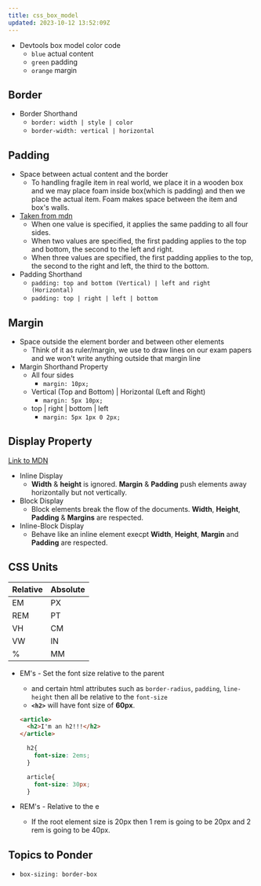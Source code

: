 ```yaml
---
title: css_box_model
updated: 2023-10-12 13:52:09Z
---
```


- Devtools box model color code
  - `blue` actual content
  - `green` padding
  - `orange` margin

## Border

- Border Shorthand
  - `border: width | style | color`
  - `border-width: vertical | horizontal`
  
## Padding

- Space between actual content and the border
  - To handling fragile item in real world, we place it in a wooden box and we may place foam inside box(which is padding) and then we place the actual item. Foam makes space between the item and box's walls.
- [Taken from mdn](https://developer.mozilla.org/en-US/docs/Web/CSS/padding)
  - When one value is specified, it applies the same padding to all four sides.
  - When two values are specified, the first padding applies to the top and bottom, the second to the left and right.
  - When three values are specified, the first padding applies to the top, the second to the right and left, the third to the bottom.
- Padding Shorthand
  - `padding: top and bottom (Vertical) | left and right (Horizontal)`
  - `padding: top | right | left | bottom`

## Margin

- Space outside the element border and between other elements
  - Think of it as ruler/margin, we use to draw lines on our exam papers and we won't write anything outside that margin line
- Margin Shorthand Property
  - All four sides
    - `margin: 10px;`
  - Vertical (Top and Bottom) | Horizontal (Left and Right)
    - `margin: 5px 10px;`
  - top | right | bottom | left
    - `margin: 5px 1px 0 2px;`

## Display Property

[Link to MDN](https://developer.mozilla.org/en-US/docs/Web/CSS/display)

- Inline Display
  - **Width** & **height** is ignored. **Margin** & **Padding** push elements away horizontally but not vertically.
- Block Display
  - Block elements break the flow of the documents. **Width**, **Height**, **Padding** & **Margins** are respected.
- Inline-Block Display
  - Behave like an inline element execpt **Width**, **Height**, **Margin** and **Padding** are respected.

## CSS Units

| Relative   | Absolute    |
|--------------- | --------------- |
| EM   | PX   |
| REM   | PT   |
| VH   | CM   |
| VW   | IN   |
| %    | MM   | 

- EM's - Set the font size relative to the parent
  - and certain html attributes such as `border-radius`, `padding`, `line-height` then all be relative to the `font-size`
  - **`<h2>`** will have font size of **60px**.

  ```html
  <article>
    <h2>I'm an h2!!!</h2>
  </article>
  ```

  ```css
    h2{
      font-size: 2ems;
    }

    article{
      font-size: 30px;
    }
  ```

- REM's - Relative to the e
  - If the root element size is 20px then 1 rem is going to be 20px and 2 rem is going to be 40px.

## Topics to Ponder

- `box-sizing: border-box`